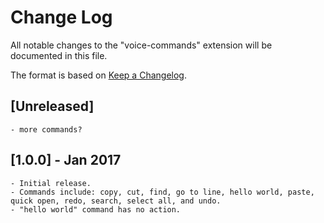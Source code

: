 # Change Log
All notable changes to the "voice-commands" extension will be documented in this file.

The format is based on [Keep a Changelog](http://keepachangelog.com/).

## [Unreleased]
    - more commands?

## [1.0.0] - Jan 2017
    - Initial release.
    - Commands include: copy, cut, find, go to line, hello world, paste, quick open, redo, search, select all, and undo.
    - "hello world" command has no action.